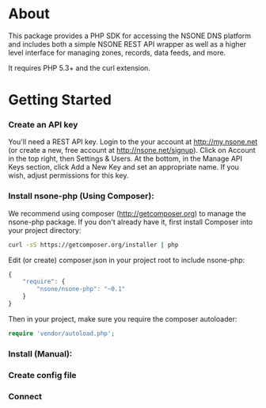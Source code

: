 About
=====

This package provides a PHP SDK for accessing the NSONE DNS platform and includes both a simple NSONE REST API wrapper as well as a higher level interface for managing zones, records, data feeds, and more. 

It requires PHP 5.3+ and the curl extension.

Getting Started 
===============

### Create an API key

You'll need a REST API key. Login to the your account at http://my.nsone.net (or create a new, free account at http://nsone.net/signup). Click on Account in the top right, then Settings & Users. At the bottom, in the Manage API Keys section, click Add a New Key and set an appropriate name. If you wish, adjust permissions for this key.

### Install nsone-php (Using Composer):

We recommend using composer (http://getcomposer.org) to manage the nsone-php package. If you don't already have it, first install Composer into your project directory:

```bash
curl -sS https://getcomposer.org/installer | php
```

Edit (or create) composer.json in your project root to include nsone-php:

```javascript
{
    "require": {
        "nsone/nsone-php": "~0.1"
    }
}
```

Then in your project, make sure you require the composer autoloader:

```php
require 'vendor/autoload.php';
```

### Install (Manual):

### Create config file

### Connect

